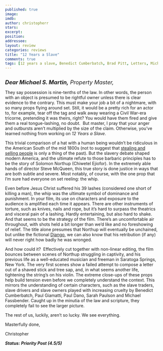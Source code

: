 ```yaml
---
published: true
image: 
imdb: 
author: christopherr 
stars: 
excerpt: 
position: 
addressee: 
layout: review
categories: reviews
title: "12 Years a Slave"
comments: true
tags: [12 years a slave, Benedict Cumberbatch, Brad Pitt, Letters, Michael Fassbender, Oscars 2014, Paul Dano, Paul Giamatti, Sarah Paulson, steve mcqueen]
---
```

<div><p><span class="full-image-block ssNonEditable"><span><a href="/letters/2013/11/13/12-years-a-slave.html"><img src="http://static.squarespace.com/static/5005f6bcc4aa41161b33e89e/5329cf1fe4b07c068ebf74de/5329cf1fe4b07c068ebf7903/1384351541008/12%20Years%20a%20Slave.jpg" alt="" /></a></span></span></p>
<p><em><span style="font-size:130%;"><strong>Dear Michael S. Martin,</strong> Property Master,</span></em></p>
<p>They say possession is nine-tenths of the law. In other words, the person with an object is presumed to be rightful owner unless there is clear evidence to the contrary. This must make your job a bit of a nightmare, with so many props flying around set. Still, it would be a pretty rich for an actor to, for example, tear off the tag and walk away wearing a Civil War-era tricorne, pretending it was theirs, right? You would have them fired and give them a real tongue-lashing, no doubt.&nbsp; But master, I pray that your anger and outbursts aren&rsquo;t multiplied by the size of the claim. Otherwise, you&rsquo;ve learned nothing from working on <em>12 Years a Slave</em>.</p>
<p>This trivial comparison of a hat with a human being wouldn&rsquo;t be ridiculous in the American South of the mid 1800s (not to suggest that <a href="http://film500.wordpress.com/2011/10/19/340-the-whistleblower/">stealing and selling people</a> is only a thing of the past). But the slavery debate shaped modern America, and the ultimate refute to those barbaric principles has to be the story of Solomon Northup (Chiwetel Ejiofor). In the extremely able hands of director Steve McQueen, this true story is done justice in ways that are both subtle and severe. Most notably, of course, with the one prop that I&rsquo;m sure had everyone on set reeling: the whip.</p>
<p>Even before Jesus Christ suffered his 39 lashes (considered one short of killing a man), the whip was the ultimate symbol of dominance and punishment. In your film, its use on characters and exposure to the audience is amplified each time it appears. There are other instruments of torture, such as knives, nails and rope, but it&rsquo;s hard to surpass the theatrics and visceral pain of a lashing. Hardly entertaining, but also hard to shake. And that seems to be the strategy of the film. There&rsquo;s an uncomfortable air throughout, with shots held a bit longer than we&rsquo;d like and no foreshowing of relief. The title alone presumes that Northup will eventually be unchained, but unlike the fictional <a href="/letters/2012/12/28/django-unchained.html">Django</a>, we can also know that his retribution (if any) will never right how badly he was wronged.&nbsp;</p>
<p>And how could it? &nbsp;Effectively cut together with non-linear editing, the film bounces between scenes of Northup struggling in captivity, and his previous life as a well-educated musician and freeman in Saratoga Springs, New York. The very first scenes show a failed attempt to compose a letter out of a shaved stick and tree sap, and, in what seems another life, tightening the string&rsquo;s on his violin. The extreme close-ups of these props help build tension even before we completely understand the context. This mirrors the understanding of certain characters, such as the slave traders, slave drivers and slave owners played with increasing cruelty by Benedict Cumberbatch, Paul Giamatti, Paul Dano, Sarah Paulson and Michael Fassbender. Caught up in the minutia of the law and scripture, they completely fail to see the larger picture.</p>
<p>The rest of us, luckily, aren&rsquo;t so lucky. We see everything.</p>
<p>Masterfully done,</p>
<p>Christopher</p>
<p><strong><em>Status: Priority Post (4.5/5) </em></strong></p></div>
